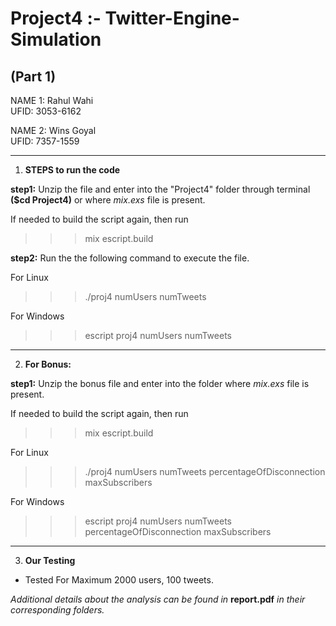 # Project4 :- Twitter-Engine-Simulation 

## (Part 1) 

NAME 1: Rahul Wahi  
UFID: 3053-6162  
  
NAME 2: Wins Goyal  
UFID: 7357-1559  
  
*************************************************************************************************************************
1. **STEPS to run the code**
   
__step1:__ Unzip the file and enter into the "Project4" folder through terminal **($cd Project4)** or where *mix.exs* file is present.  
  
If needed to build the script again, then run  
>>> mix escript.build  
  
__step2:__ Run the the following command to execute the file.  
  
For Linux  
>>> ./proj4 numUsers numTweets  

For Windows  
>>> escript proj4 numUsers numTweets   

*************************************************************************************************
2. **For Bonus:**  
   
__step1:__ Unzip the bonus file and enter into the folder where *mix.exs* file is present.  
  
If needed to build the script again, then run  
>>> mix escript.build  

For Linux  
>>> ./proj4 numUsers numTweets percentageOfDisconnection maxSubscribers  
  
For Windows  
>>>  escript proj4 numUsers numTweets percentageOfDisconnection maxSubscribers    

*************************************************************************************************
3. **Our Testing**  
  
  
- Tested For Maximum 2000 users, 100 tweets.    

*Additional details about the analysis can be found in* **report.pdf** *in their corresponding folders.*
